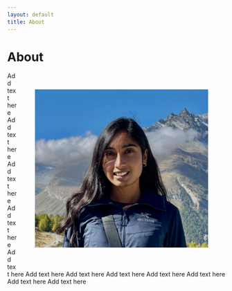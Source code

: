 ```yaml
---
layout: default
title: About
---
```

# About
<img src="/media/me.png" alt="pic of me"
style="float:right; width:400px; margin:40px; height: auto">

Add text here
Add text here
Add text here
Add text here
Add text here
Add text here
Add text here
Add text here
Add text here
Add text here
Add text here
Add text here

